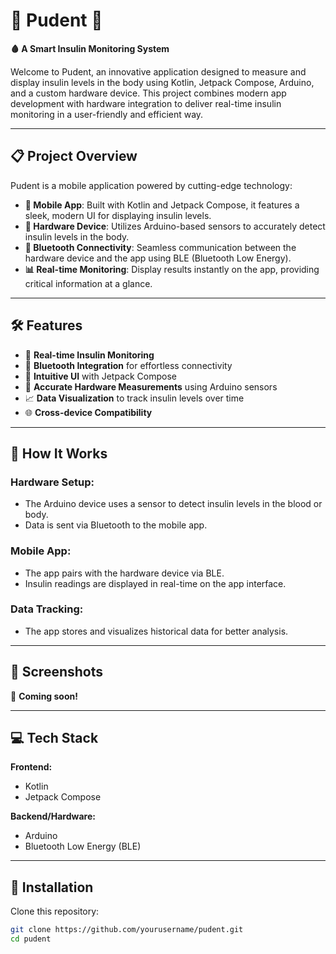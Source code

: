 # 🌟 Pudent 🌟
**🩸 A Smart Insulin Monitoring System**

Welcome to Pudent, an innovative application designed to measure and display insulin levels in the body using Kotlin, Jetpack Compose, Arduino, and a custom hardware device. This project combines modern app development with hardware integration to deliver real-time insulin monitoring in a user-friendly and efficient way.

---

## 📋 Project Overview
Pudent is a mobile application powered by cutting-edge technology:

- **📱 Mobile App**: Built with Kotlin and Jetpack Compose, it features a sleek, modern UI for displaying insulin levels.  
- **🔬 Hardware Device**: Utilizes Arduino-based sensors to accurately detect insulin levels in the body.  
- **🔗 Bluetooth Connectivity**: Seamless communication between the hardware device and the app using BLE (Bluetooth Low Energy).  
- **📊 Real-time Monitoring**: Display results instantly on the app, providing critical information at a glance.

---

## 🛠️ Features
- 🌟 **Real-time Insulin Monitoring**
- 🔗 **Bluetooth Integration** for effortless connectivity
- 📱 **Intuitive UI** with Jetpack Compose
- 🔬 **Accurate Hardware Measurements** using Arduino sensors
- 📈 **Data Visualization** to track insulin levels over time
- 🌐 **Cross-device Compatibility**

---

## 🚀 How It Works
### **Hardware Setup:**
- The Arduino device uses a sensor to detect insulin levels in the blood or body.  
- Data is sent via Bluetooth to the mobile app.

### **Mobile App:**
- The app pairs with the hardware device via BLE.  
- Insulin readings are displayed in real-time on the app interface.

### **Data Tracking:**
- The app stores and visualizes historical data for better analysis.

---

## 📱 Screenshots
📸 **Coming soon!**

---

## 💻 Tech Stack

**Frontend:**
- Kotlin  
- Jetpack Compose  

**Backend/Hardware:**
- Arduino  
- Bluetooth Low Energy (BLE)

---

## 🌟 Installation
Clone this repository:

```bash
git clone https://github.com/yourusername/pudent.git
cd pudent
